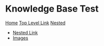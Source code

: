 # Knowledge Base Test

[Home](index.md)
[Top Level Link](top-level-file.md)
[Nested]()

  * [Nested Link](sub/nested-file.md)
  * [Images](sub/images.md)
